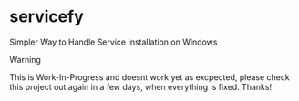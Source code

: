 # servicefy
Simpler Way to Handle Service Installation on Windows


> [!WARNING]
> This is Work-In-Progress and doesnt work yet as excpected, please check this project out again in a few days, when everything is fixed. Thanks!
